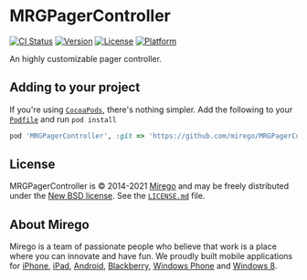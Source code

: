 # MRGPagerController

[![CI Status](http://img.shields.io/travis/mirego/MRGPagerController.svg?style=flat)](https://travis-ci.org/mirego/MRGPagerController)
[![Version](https://img.shields.io/cocoapods/v/MRGPagerController.svg?style=flat)](http://cocoadocs.org/docsets/MRGPagerController)
[![License](https://img.shields.io/cocoapods/l/MRGPagerController.svg?style=flat)](http://cocoadocs.org/docsets/MRGPagerController)
[![Platform](https://img.shields.io/cocoapods/p/MRGPagerController.svg?style=flat)](http://cocoadocs.org/docsets/MRGPagerController)

An highly customizable pager controller.

## Adding to your project

If you're using [`CocoaPods`](http://cocoapods.org/), there's nothing simpler.
Add the following to your [`Podfile`](http://docs.cocoapods.org/podfile.html)
and run `pod install`

```ruby
pod 'MRGPagerController', :git => 'https://github.com/mirego/MRGPagerController.iOS.git'
```

## License

MRGPagerController is © 2014-2021 [Mirego](http://www.mirego.com) and may be freely
distributed under the [New BSD license](http://opensource.org/licenses/BSD-3-Clause).
See the [`LICENSE.md`](https://github.com/mirego/MRGPagerController.iOS/blob/master/LICENSE.md) file.

## About Mirego

Mirego is a team of passionate people who believe that work is a place where you can innovate and have fun.
We proudly built mobile applications for
[iPhone](http://mirego.com/en/iphone-app-development/ "iPhone application development"),
[iPad](http://mirego.com/en/ipad-app-development/ "iPad application development"),
[Android](http://mirego.com/en/android-app-development/ "Android application development"),
[Blackberry](http://mirego.com/en/blackberry-app-development/ "Blackberry application development"),
[Windows Phone](http://mirego.com/en/windows-phone-app-development/ "Windows Phone application development") and
[Windows 8](http://mirego.com/en/windows-8-app-development/ "Windows 8 application development").
